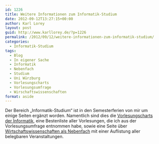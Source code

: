 ```yaml
---
id: 1226
title: Weitere Informationen zum Informatik-Studium
date: 2012-09-12T13:27:15+00:00
author: Karl Lorey
layout: post
guid: http://www.karllorey.de/?p=1226
permalink: /2012/09/12/weitere-informationen-zum-informatik-studium/
categories:
  - Informatik-Studium
tags:
  - Blog
  - In eigener Sache
  - Informatik
  - Nebenfach
  - Studium
  - Uni Würzburg
  - Vorlesungscharts
  - Vorlesungsumfrage
  - Wirschaftswissenschaften
format: aside
---
```

Der Bereich &#8222;Informatik-Studium&#8220; ist in den Semesterferien von mir um einige Seiten ergänzt worden. Namentlich sind dies die [Vorlesungscharts der Informatik](http://www.karllorey.de/informatik-studium/vorlesungscharts-der-informatik/ "Vorlesungscharts der Informatik"), eine Bestenliste aller Vorlesungen, die ich aus der Vorlesungsumfrage entnommen habe, sowie eine Seite über [Wirtschaftswissenschaften als Nebenfach](http://www.karllorey.de/informatik-studium/nebenfach-wirtschaftswissenschaften/ "Nebenfach Wirtschaftswissenschaften") mit einer Auflistung aller belegbaren Veranstaltungen.